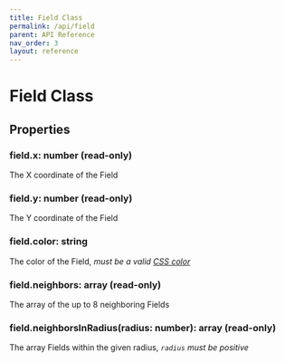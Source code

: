 ```yaml
---
title: Field Class
permalink: /api/field
parent: API Reference
nav_order: 3
layout: reference
---
```


# Field Class

## Properties

### field.**x**: number (read-only)
The X coordinate of the Field

### field.**y**: number (read-only)
The Y coordinate of the Field

### field.**color**: string
The color of the Field, *must be a valid [CSS color][color]*

### field.**neighbors**: array (read-only)
The array of the up to 8 neighboring Fields

### field.**neighborsInRadius**(radius: number): array (read-only)
The array Fields within the given radius, *`radius` must be positive*

[color]: https://developer.mozilla.org/en-US/docs/Web/CSS/color_value
